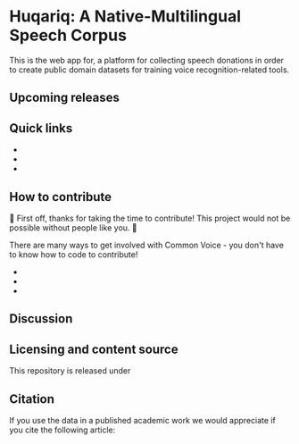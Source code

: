 # Huqariq: A Native-Multilingual Speech Corpus

This is the web app for, a platform for collecting speech donations in order to create public domain datasets for training voice recognition-related tools.

## Upcoming releases

## Quick links
-
-
-

## How to contribute

🎉 First off, thanks for taking the time to contribute! This project would not be possible without people like you. 🎉

There are many ways to get involved with Common Voice - you don't have to know how to code to contribute!

-
-
-

## Discussion

## Licensing and content source

This repository is released under

## Citation

If you use the data in a published academic work we would appreciate if you cite the following article:
